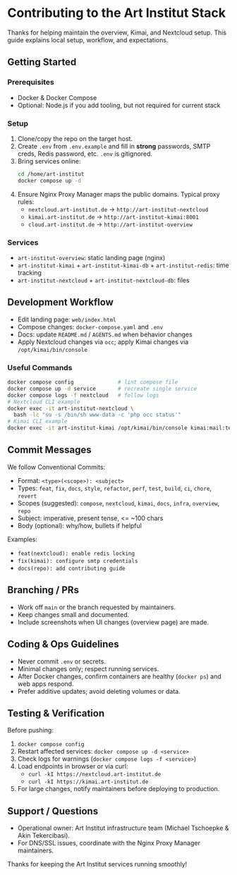 # Contributing to the Art Institut Stack

Thanks for helping maintain the overview, Kimai, and Nextcloud setup. This guide explains local setup, workflow, and expectations.

## Getting Started

### Prerequisites
- Docker & Docker Compose
- Optional: Node.js if you add tooling, but not required for current stack

### Setup
1. Clone/copy the repo on the target host.
2. Create `.env` from `.env.example` and fill in **strong** passwords, SMTP creds, Redis password, etc. `.env` is gitignored.
3. Bring services online:
   ```bash
   cd /home/art-institut
   docker compose up -d
   ```
4. Ensure Nginx Proxy Manager maps the public domains. Typical proxy rules:
   - `nextcloud.art-institut.de` → `http://art-institut-nextcloud`
   - `kimai.art-institut.de` → `http://art-institut-kimai:8001`
   - `cloud.art-institut.de` → `http://art-institut-overview`

### Services
- `art-institut-overview`: static landing page (nginx)
- `art-institut-kimai` + `art-institut-kimai-db` + `art-institut-redis`: time tracking
- `art-institut-nextcloud` + `art-institut-nextcloud-db`: files

## Development Workflow

- Edit landing page: `web/index.html`
- Compose changes: `docker-compose.yaml` and `.env`
- Docs: update `README.md` / `AGENTS.md` when behavior changes
- Apply Nextcloud changes via `occ`; apply Kimai changes via `/opt/kimai/bin/console`

### Useful Commands
```bash
docker compose config              # lint compose file
docker compose up -d service       # recreate single service
docker compose logs -f nextcloud   # follow logs
# Nextcloud CLI example
docker exec -it art-institut-nextcloud \
  bash -lc "su -s /bin/sh www-data -c 'php occ status'"
# Kimai CLI example
docker exec -it art-institut-kimai /opt/kimai/bin/console kimai:mail:test you@example.com
```

## Commit Messages

We follow Conventional Commits:
- Format: `<type>(<scope>): <subject>`
- Types: `feat`, `fix`, `docs`, `style`, `refactor`, `perf`, `test`, `build`, `ci`, `chore`, `revert`
- Scopes (suggested): `compose`, `nextcloud`, `kimai`, `docs`, `infra`, `overview`, `repo`
- Subject: imperative, present tense, <= ~100 chars
- Body (optional): why/how, bullets if helpful

Examples:
- `feat(nextcloud): enable redis locking`
- `fix(kimai): configure smtp credentials`
- `docs(repo): add contributing guide`

## Branching / PRs

- Work off `main` or the branch requested by maintainers.
- Keep changes small and documented.
- Include screenshots when UI changes (overview page) are made.

## Coding & Ops Guidelines

- Never commit `.env` or secrets.
- Minimal changes only; respect running services.
- After Docker changes, confirm containers are healthy (`docker ps`) and web apps respond.
- Prefer additive updates; avoid deleting volumes or data.

## Testing & Verification

Before pushing:
1. `docker compose config`
2. Restart affected services: `docker compose up -d <service>`
3. Check logs for warnings (`docker compose logs -f <service>`)
4. Load endpoints in browser or via curl:
   - `curl -kI https://nextcloud.art-institut.de`
   - `curl -kI https://kimai.art-institut.de`
5. For large changes, notify maintainers before deploying to production.

## Support / Questions

- Operational owner: Art Institut infrastructure team (Michael Tschoepke & Akin Tekercibasi).
- For DNS/SSL issues, coordinate with the Nginx Proxy Manager maintainers.

Thanks for keeping the Art Institut services running smoothly!

